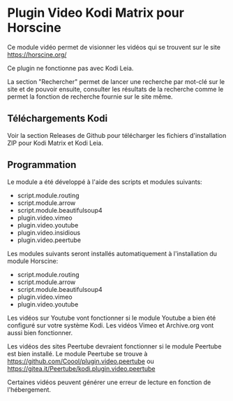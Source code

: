 # Plugin Video Kodi Matrix pour Horscine

Ce module vidéo permet de visionner les vidéos qui se trouvent sur le site
https://horscine.org/

Ce plugin ne fonctionne pas avec Kodi Leia.

La section "Rechercher" permet de lancer une recherche par mot-clé sur le site et de
pouvoir ensuite, consulter les résultats de la recherche comme le permet la fonction de
recherche fournie sur le site même.


## Téléchargements Kodi

Voir la section Releases de Github pour télécharger les fichiers d'installation
ZIP pour Kodi Matrix et Kodi Leia.

## Programmation

Le module a été développé à l'aide des scripts et modules suivants:

  * script.module.routing
  * script.module.arrow
  * script.module.beautifulsoup4
  * plugin.video.vimeo
  * plugin.video.youtube
  * plugin.video.insidious
  * plugin.video.peertube

Les modules suivants seront installés automatiquement à l'installation du module
Horscine:

  * script.module.routing
  * script.module.arrow
  * script.module.beautifulsoup4
  * plugin.video.vimeo
  * plugin.video.youtube

Les vidéos sur Youtube vont fonctionner si le module Youtube a bien été
configuré sur votre système Kodi.  Les vidéos Vimeo et Archive.org vont
aussi bien fonctionner.

Les vidéos des sites Peertube devraient fonctionner si le module Peertube est
bien installé.  Le module Peertube se trouve à https://github.com/Coool/plugin.video.peertube ou https://gitea.it/Peertube/kodi.plugin.video.peertube

Certaines vidéos peuvent générer une erreur de lecture en fonction de
l'hébergement.
